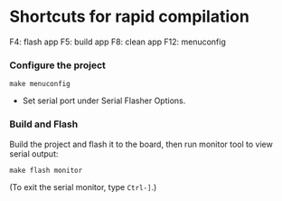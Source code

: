 # Shortcuts for rapid compilation
F4: flash app
F5: build app
F8: clean app
F12: menuconfig

### Configure the project

```
make menuconfig
```

* Set serial port under Serial Flasher Options.

### Build and Flash

Build the project and flash it to the board, then run monitor tool to view serial output:

```
make flash monitor
```

(To exit the serial monitor, type ``Ctrl-]``.)
